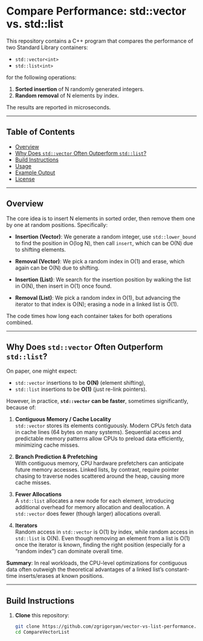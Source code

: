 # Compare Performance: std::vector vs. std::list

This repository contains a C++ program that compares the performance of two Standard Library containers:
- `std::vector<int>`
- `std::list<int>`

for the following operations:

1. **Sorted insertion** of N randomly generated integers.
2. **Random removal** of N elements by index.

The results are reported in microseconds.

---

## Table of Contents

- [Overview](#overview)
- [Why Does `std::vector` Often Outperform `std::list`?](#why-does-stdvector-often-outperform-stdlist)
- [Build Instructions](#build-instructions)
- [Usage](#usage)
- [Example Output](#example-output)
- [License](#license)

---

## Overview

The core idea is to insert N elements in sorted order, then remove them one by one at random positions. Specifically:

- **Insertion (Vector)**: We generate a random integer, use `std::lower_bound` to find the position in O(log N), then call `insert`, which can be O(N) due to shifting elements.
- **Removal (Vector)**: We pick a random index in O(1) and erase, which again can be O(N) due to shifting.

- **Insertion (List)**: We search for the insertion position by walking the list in O(N), then insert in O(1) once found.
- **Removal (List)**: We pick a random index in O(1), but advancing the iterator to that index is O(N); erasing a node in a linked list is O(1).

The code times how long each container takes for both operations combined.

---

## Why Does `std::vector` Often Outperform `std::list`?

On paper, one might expect:
- `std::vector` insertions to be **O(N)** (element shifting),
- `std::list` insertions to be **O(1)** (just re-link pointers).

However, in practice, **`std::vector` can be faster**, sometimes significantly, because of:

1. **Contiguous Memory / Cache Locality**  
   `std::vector` stores its elements contiguously. Modern CPUs fetch data in cache lines (64 bytes on many systems). Sequential access and predictable memory patterns allow CPUs to preload data efficiently, minimizing cache misses.

2. **Branch Prediction & Prefetching**  
   With contiguous memory, CPU hardware prefetchers can anticipate future memory accesses. Linked lists, by contrast, require pointer chasing to traverse nodes scattered around the heap, causing more cache misses.

3. **Fewer Allocations**  
   A `std::list` allocates a new node for each element, introducing additional overhead for memory allocation and deallocation. A `std::vector` does fewer (though larger) allocations overall.

4. **Iterators**  
   Random access in `std::vector` is O(1) by index, while random access in `std::list` is O(N). Even though removing an element from a list is O(1) once the iterator is known, finding the right position (especially for a “random index”) can dominate overall time.

**Summary**: In real workloads, the CPU-level optimizations for contiguous data often outweigh the theoretical advantages of a linked list’s constant-time inserts/erases at known positions.

---

## Build Instructions

1. **Clone** this repository:
   ```bash
   git clone https://github.com/zgrigoryan/vector-vs-list-performance.git
   cd CompareVectorList
